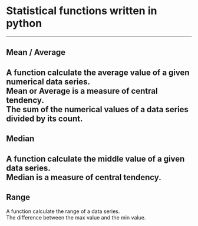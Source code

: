 # Statistical functions written in python
---

## Mean / Average
A function calculate the average value of a given numerical data series.\
Mean or Average is a measure of central tendency.\
The sum of the numerical values of a data series divided by its count.
---

## Median
A function calculate the middle value of a given data series.\
Median is a measure of central tendency.
---

## Range
A function calculate the range of a data series.\
The difference between the max value and the min value.

